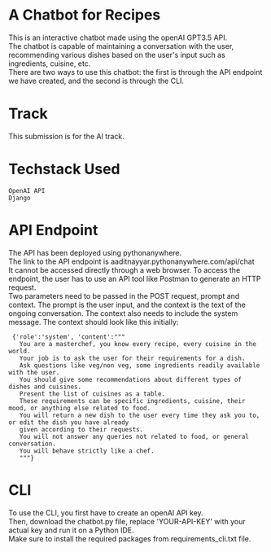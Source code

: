 # A Chatbot for Recipes

  This is an interactive chatbot made using the openAI GPT3.5 API.  
  The chatbot is capable of maintaining a conversation with the user, recommending various dishes based on the user's input such as ingredients, cuisine, etc.   
  There are two ways to use this chatbot: the first is through the API endpoint we have created, and the second is through the CLI.

# Track
  This submission is for the AI track.
  
# Techstack Used
    OpenAI API  
    Django

# API Endpoint
  The API has been deployed using pythonanywhere.  
  The link to the API endpoint is aaditnayyar.pythonanywhere.com/api/chat  
  It cannot be accessed directly through a web browser. To access the endpoint, the user has to use an API tool like Postman to generate an HTTP request.  
  Two parameters need to be passed in the POST request, prompt and context. The prompt is the user input, and the context is the text of the ongoing conversation. The context also needs to include the system message. The context should look like this initially:  
    
     {'role':'system', 'content':"""  
       You are a masterchef, you know every recipe, every cuisine in the world.  
       Your job is to ask the user for their requirements for a dish.  
       Ask questions like veg/non veg, some ingredients readily available with the user.  
       You should give some recommendations about different types of dishes and cuisines.  
       Present the list of cuisines as a table.  
       These requirements can be specific ingredients, cuisine, their mood, or anything else related to food.  
       You will return a new dish to the user every time they ask you to, or edit the dish you have already  
       given according to their requests.   
       You will not answer any queries not related to food, or general conversation.  
       You will behave strictly like a chef.  
       """}  

# CLI
  To use the CLI, you first have to create an openAI API key.  
  Then, download the chatbot.py file, replace 'YOUR-API-KEY' with your actual key and run it on a Python IDE.  
  Make sure to install the required packages from requirements_cli.txt file.
